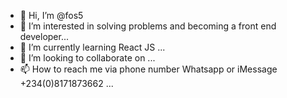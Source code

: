 - 👋 Hi, I’m @fos5
- 👀 I’m interested in solving problems and becoming a front end developer...
- 🌱 I’m currently learning React JS ...
- 💞️ I’m looking to collaborate on ...
- 📫 How to reach me via phone number Whatsapp or iMessage +234(0)8171873662 ...

<!---
fos5/fos5 is a ✨ special ✨ repository because its `README.md` (this file) appears on your GitHub profile.
You can click the Preview link to take a look at your changes.
--->
